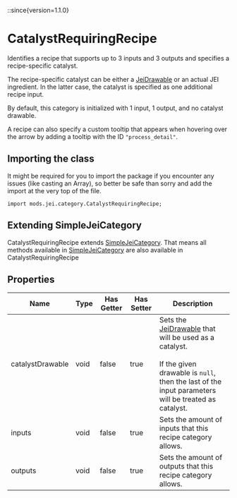 ::since{version=1.1.0}
# CatalystRequiringRecipe

Identifies a recipe that supports up to 3 inputs and 3 outputs and specifies a recipe-specific catalyst.

 The recipe-specific catalyst can be either a [JeiDrawable](/mods/JEITweaker/API/Component/JeiDrawable) or an actual JEI ingredient. In the latter case,
 the catalyst is specified as one additional recipe input.

 By default, this category is initialized with 1 input, 1 output, and no catalyst drawable.

 A recipe can also specify a custom tooltip that appears when hovering over the arrow by adding a tooltip with the
 ID `"process_detail"`.

## Importing the class

It might be required for you to import the package if you encounter any issues (like casting an Array), so better be safe than sorry and add the import at the very top of the file.
```zenscript
import mods.jei.category.CatalystRequiringRecipe;
```


## Extending SimpleJeiCategory

CatalystRequiringRecipe extends [SimpleJeiCategory](/mods/JEITweaker/API/Category/SimpleJeiCategory). That means all methods available in [SimpleJeiCategory](/mods/JEITweaker/API/Category/SimpleJeiCategory) are also available in CatalystRequiringRecipe

## Properties

| Name | Type | Has Getter | Has Setter | Description |
|------|------|------------|------------|-------------|
| catalystDrawable | void | false | true | Sets the [JeiDrawable](/mods/JEITweaker/API/Component/JeiDrawable) that will be used as a catalyst. <br />  <br />  If the given drawable is `null`, then the last of the input parameters will be treated as catalyst. |
| inputs | void | false | true | Sets the amount of inputs that this recipe category allows. |
| outputs | void | false | true | Sets the amount of outputs that this recipe category allows. |

